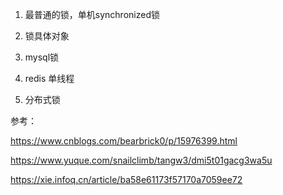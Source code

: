 



1. 最普通的锁，单机synchronized锁



2. 锁具体对象
3. mysql锁
4. redis 单线程
5. 分布式锁







参考：

https://www.cnblogs.com/bearbrick0/p/15976399.html

https://www.yuque.com/snailclimb/tangw3/dmi5t01gacg3wa5u

https://xie.infoq.cn/article/ba58e61173f57170a7059ee72